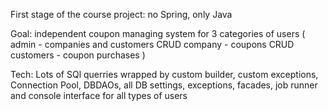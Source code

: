 First stage of the course project: no Spring, only Java

Goal: independent coupon managing system for 3 categories of users (
  admin - companies and customers CRUD 
  company - coupons CRUD
  customers - coupon purchases
)

Tech: Lots of SQl querries wrapped by custom builder, custom exceptions, 
Connection Pool, DBDAOs, all DB settings, exceptions, facades, job runner and console interface for all types of users
